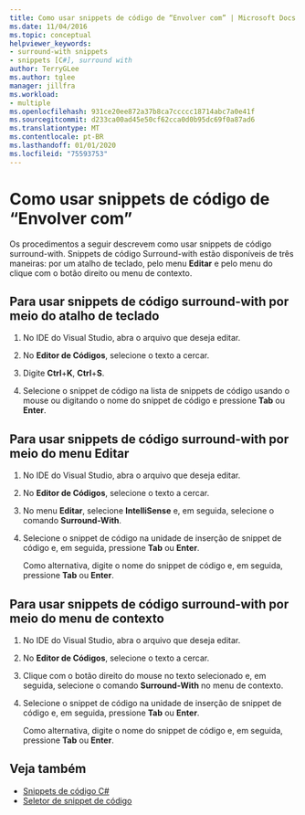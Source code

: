 ```yaml
---
title: Como usar snippets de código de “Envolver com” | Microsoft Docs
ms.date: 11/04/2016
ms.topic: conceptual
helpviewer_keywords:
- surround-with snippets
- snippets [C#], surround with
author: TerryGLee
ms.author: tglee
manager: jillfra
ms.workload:
- multiple
ms.openlocfilehash: 931ce20ee872a37b8ca7ccccc18714abc7a0e41f
ms.sourcegitcommit: d233ca00ad45e50cf62cca0d0b95dc69f0a87ad6
ms.translationtype: MT
ms.contentlocale: pt-BR
ms.lasthandoff: 01/01/2020
ms.locfileid: "75593753"
---
```

# <a name="how-to-use-surround-with-code-snippets"></a>Como usar snippets de código de “Envolver com”

Os procedimentos a seguir descrevem como usar snippets de código surround-with. Snippets de código Surround-with estão disponíveis de três maneiras: por um atalho de teclado, pelo menu **Editar** e pelo menu do clique com o botão direito ou menu de contexto.

## <a name="to-use-surround-with-code-snippets-through-keyboard-shortcut"></a>Para usar snippets de código surround-with por meio do atalho de teclado

1. No IDE do Visual Studio, abra o arquivo que deseja editar.

1. No **Editor de Códigos**, selecione o texto a cercar.

1. Digite **Ctrl**+**K**, **Ctrl**+**S**.

1. Selecione o snippet de código na lista de snippets de código usando o mouse ou digitando o nome do snippet de código e pressione **Tab** ou **Enter**.

## <a name="to-use-surround-with-code-snippets-through-the-edit-menu"></a>Para usar snippets de código surround-with por meio do menu Editar

1. No IDE do Visual Studio, abra o arquivo que deseja editar.

1. No **Editor de Códigos**, selecione o texto a cercar.

1. No menu **Editar**, selecione **IntelliSense** e, em seguida, selecione o comando **Surround-With**.

1. Selecione o snippet de código na unidade de inserção de snippet de código e, em seguida, pressione **Tab** ou **Enter**.

     Como alternativa, digite o nome do snippet de código e, em seguida, pressione **Tab** ou **Enter**.

## <a name="to-use-surround-with-code-snippets-through-the-context-menu"></a>Para usar snippets de código surround-with por meio do menu de contexto

1. No IDE do Visual Studio, abra o arquivo que deseja editar.

1. No **Editor de Códigos**, selecione o texto a cercar.

1. Clique com o botão direito do mouse no texto selecionado e, em seguida, selecione o comando **Surround-With** no menu de contexto.

1. Selecione o snippet de código na unidade de inserção de snippet de código e, em seguida, pressione **Tab** ou **Enter**.

     Como alternativa, digite o nome do snippet de código e, em seguida, pressione **Tab** ou **Enter**.

## <a name="see-also"></a>Veja também

- [Snippets de código C#](../ide/visual-csharp-code-snippets.md)
- [Seletor de snippet de código](../ide/reference/code-snippet-picker.md)
